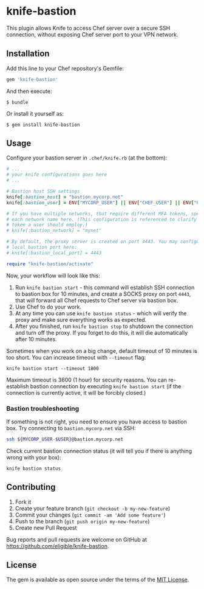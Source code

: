 # knife-bastion

This plugin allows Knife to access Chef server over a secure SSH connection,
without exposing Chef server port to your VPN network.

## Installation

Add this line to your Chef repository's Gemfile:

```ruby
gem 'knife-bastion'
```

And then execute:

    $ bundle

Or install it yourself as:

    $ gem install knife-bastion

## Usage

Configure your bastion server in `.chef/knife.rb` (at the bottom):

```ruby
# ...
# your knife configurations goes here
# ...

# Bastion host SSH settings
knife[:bastion_host] = "bastion.mycorp.net"
knife[:bastion_user] = ENV["MYCORP_USER"] || ENV["CHEF_USER"] || ENV["USER"]

# If you have multiple networks, that require different MFA tokens, specify
# each network name here. (This configuration is referenced to clarify the
# token a user should employ.)
# knife[:bastion_network] = "mynet"

# By default, the proxy server is created on port 4443. You may configure the
# local bastion port here:
# knife[:bastion_local_port] = 4443

require "knife-bastion/activate"
```

Now, your workflow will look like this:

1. Run `knife bastion start` - this command will establish SSH connection to
   bastion box for 10 minutes, and create a SOCKS proxy on port `4443`, that
   will forward all Chef requests to Chef server via bastion box.
2. Use Chef to do your work.
3. At any time you can use `knife bastion status` - which will verify the proxy
   and make sure everything works as expected.
4. After you finished, run `knife bastion stop` to shutdown the connection
   and turn off the proxy. If you forget to do this, it will die automatically
   after 10 minutes.

Sometimes when you work on a big change, default timeout of 10 minutes is too short.
You can increase timeout with `--timeout` flag:

```
knife bastion start --timeout 1800
```

Maximum timeout is 3600 (1 hour) for security reasons. You can re-establish bastion
connection by executing `knife bastion start` (if the connection is currently active,
it will be forcibly closed.)

### Bastion troubleshooting

If something is not right, you need to ensure you have access to bastion box.
Try connecting to `bastion.mycorp.net` via SSH:

```bash
ssh ${MYCORP_USER-$USER}@bastion.mycorp.net
```

Check current bastion connection status (it will tell you if there is anything
wrong with your box):

```
knife bastion status
```

## Contributing

1. Fork it
2. Create your feature branch (`git checkout -b my-new-feature`)
3. Commit your changes (`git commit -am 'Add some feature'`)
4. Push to the branch (`git push origin my-new-feature`)
5. Create new Pull Request

Bug reports and pull requests are welcome on GitHub at https://github.com/eligible/knife-bastion.

## License

The gem is available as open source under the terms of the [MIT License](http://opensource.org/licenses/MIT).
